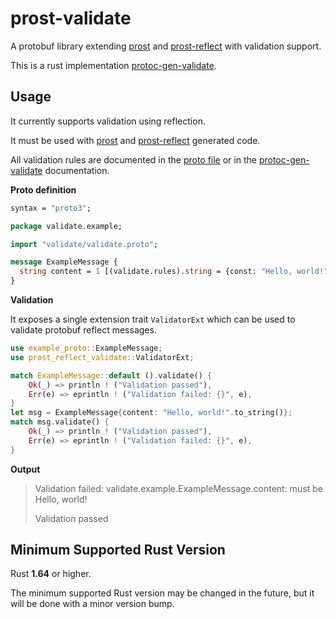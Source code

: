 # prost-validate

A protobuf library extending [prost](https://github.com/tokio-rs/prost)
and [prost-reflect](https://github.com/andrewhickman/prost-reflect) with validation support.

This is a rust implementation [protoc-gen-validate](https://github.com/bufbuild/protoc-gen-validate).

## Usage

It currently supports validation using reflection.

It must be used with [prost](https://github.com/tokio-rs/prost) 
and [prost-reflect](https://github.com/andrewhickman/prost-reflect) generated code.

All validation rules are documented in the [proto file](prost-reflect-validate/proto/validate/validate.proto) 
or in the [protoc-gen-validate](https://github.com/bufbuild/protoc-gen-validate/blob/v1.1.0/README.md#constraint-rules) documentation.

**Proto definition**

```protobuf
syntax = "proto3";

package validate.example;

import "validate/validate.proto";

message ExampleMessage {
  string content = 1 [(validate.rules).string = {const: "Hello, world!"}];
}
```

**Validation**

It exposes a single extension trait `ValidatorExt` which can be used to validate protobuf reflect messages.

```rust
use example_proto::ExampleMessage;
use prost_reflect_validate::ValidatorExt;

match ExampleMessage::default ().validate() {
    Ok(_) => println ! ("Validation passed"),
    Err(e) => eprintln ! ("Validation failed: {}", e),
}
let msg = ExampleMessage{content: "Hello, world!".to_string()};
match msg.validate() {
    Ok(_) => println ! ("Validation passed"),
    Err(e) => eprintln ! ("Validation failed: {}", e),
}
```

**Output**

> Validation failed: validate.example.ExampleMessage.content: must be Hello, world!
>
> Validation passed


## Minimum Supported Rust Version

Rust **1.64** or higher.

The minimum supported Rust version may be changed in the future, but it will be
done with a minor version bump.
